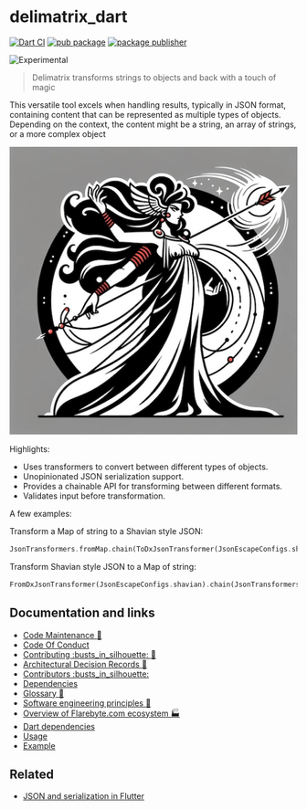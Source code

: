 # delimatrix\_dart
[![Dart CI](https://github.com/flarebyte/delimatrix_dart/actions/workflows/main.yml/badge.svg)](https://github.com/flarebyte/delimatrix_dart/actions/workflows/main.yml)
[![pub package](https://img.shields.io/pub/v/delimatrix_dart.svg)](https://pub.dev/packages/delimatrix_dart)
[![package publisher](https://img.shields.io/pub/publisher/delimatrix_dart.svg)](https://pub.dev/packages/delimatrix_dart/publisher)

![Experimental](https://img.shields.io/badge/status-experimental-blue)

> Delimatrix transforms strings to objects and back with a touch of magic

This versatile tool excels when handling results, typically in JSON format,
containing content that can be represented as multiple types of objects.
Depending on the context, the content might be a string, an array of strings,
or a more complex object

![Hero image for delimatrix\_dart](doc/delimatrix_dart.jpeg)

Highlights:

-   Uses transformers to convert between different types of objects.
-   Unopinionated JSON serialization support.
-   Provides a chainable API for transforming between different formats.
-   Validates input before transformation.

A few examples:

Transform a Map of string to a Shavian style JSON:

```dart
JsonTransformers.fromMap.chain(ToDxJsonTransformer(JsonEscapeConfigs.shavian)).transform(input);
```

Transform Shavian style JSON to a Map of string:

```dart
FromDxJsonTransformer(JsonEscapeConfigs.shavian).chain(JsonTransformers.toMap).transform(jsonishStringResult);
```

## Documentation and links

-   [Code Maintenance :wrench:](MAINTENANCE.md)
-   [Code Of Conduct](CODE_OF_CONDUCT.md)
-   [Contributing :busts\_in\_silhouette: :construction:](CONTRIBUTING.md)
-   [Architectural Decision Records :memo:](DECISIONS.md)
-   [Contributors
    :busts\_in\_silhouette:](https://github.com/flarebyte/delimatrix_dart/graphs/contributors)
-   [Dependencies](https://github.com/flarebyte/delimatrix_dart/network/dependencies)
-   [Glossary
    :book:](https://github.com/flarebyte/overview/blob/main/GLOSSARY.md)
-   [Software engineering principles
    :gem:](https://github.com/flarebyte/overview/blob/main/PRINCIPLES.md)
-   [Overview of Flarebyte.com ecosystem
    :factory:](https://github.com/flarebyte/overview)
-   [Dart dependencies](DEPENDENCIES.md)
-   [Usage](USAGE.md)
-   [Example](example/example.dart)

## Related

-   [JSON and serialization in
    Flutter](https://docs.flutter.dev/data-and-backend/serialization/json)

